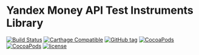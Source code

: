 # Yandex Money API Test Instruments Library

[![Build Status](https://travis-ci.org/yandex-money/test-instruments-api-swift.svg?branch=master)](https://travis-ci.org/yandex-money/test-instruments-api-swift)
[![Carthage Compatible](https://img.shields.io/badge/Carthage-compatible-4BC51D.svg?style=flat)](https://github.com/Carthage/Carthage)
[![GitHub tag](https://img.shields.io/github/tag/yandex-money/test-instruments-api-swift.svg)](https://img.shields.io/github/tag/yandex-money/test-instruments-api-swift.svg)
[![CocoaPods](https://img.shields.io/cocoapods/v/yandex-money/test-instruments-api-swift.svg)](https://img.shields.io/cocoapods/v/yandex-money/test-instruments-api-swift.svg)
[![CocoaPods](https://img.shields.io/cocoapods/at/yandex-money/test-instruments-api-swift.svg)](https://img.shields.io/cocoapods/at/yandex-money/test-instruments-api-swift.svg)
[![license](https://img.shields.io/github/license/yandex-money/test-instruments-api-swift.svg)](https://img.shields.io/github/license/yandex-money/test-instruments-api-swift.svg)